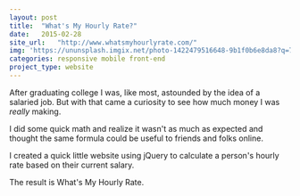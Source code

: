 ```yaml
---
layout: post
title:  "What's My Hourly Rate?"
date:   2015-02-28
site_url:   "http://www.whatsmyhourlyrate.com/"
img: 'https://ununsplash.imgix.net/photo-1422479516648-9b1f0b6e8da8?q=75&fm=jpg&s=c5f2b3df2a4c71532b3b354b8766503c'
categories: responsive mobile front-end
project_type: website
---
```

After graduating college I was, like most, astounded by the idea of a salaried job. But with that came a curiosity to see how much money I was *really* making. 

I did some quick math and realize it wasn't as much as expected and thought the same formula could be useful to friends and folks online. 

I created a quick little website using jQuery to calculate a person's hourly rate based on their current salary. 

The result is What's My Hourly Rate.